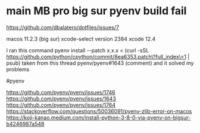 # main MB pro big sur pyenv build fail


https://github.com/dbalatero/dotfiles/issues/7

macos 11.2.3 (big sur)
xcode-select version 2384
xcode 12.4

I ran this command
pyenv install --patch x.x.x < (curl -sSL https://github.com/python/cpython/commit/8ea6353.patch\?full_index\=1 | psub)
taken from this thread
pyenv/pyenv#1643 (comment)
and it solved my problems





#pyenv

https://github.com/pyenv/pyenv/issues/1746
https://github.com/pyenv/pyenv/issues/1643
https://github.com/pyenv/pyenv/issues/1764
https://stackoverflow.com/questions/50036091/pyenv-zlib-error-on-macos
https://koji-kanao.medium.com/install-python-3-8-0-via-pyenv-on-bigsur-b4246987a548

